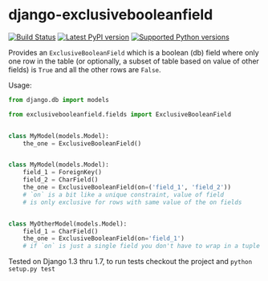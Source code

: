 django-exclusivebooleanfield
============================

[![Build Status](https://travis-ci.org/anentropic/django-exclusivebooleanfield.svg?branch=master)](https://travis-ci.org/anentropic/django-exclusivebooleanfield)
[![Latest PyPI version](https://pypip.in/version/django-exclusivebooleanfield/badge.svg)](https://pypip.in/version/django-exclusivebooleanfield/badge.svg)
[![Supported Python versions](https://pypip.in/py_versions/django-exclusivebooleanfield/badge.svg)](https://pypip.in/py_versions/django-exclusivebooleanfield/badge.svg)

Provides an `ExclusiveBooleanField` which is a boolean (db) field where only one row in the table (or optionally, a subset of table based on value of other fields) is `True` and all the other rows are `False`.

Usage:
```python
from django.db import models

from exclusivebooleanfield.fields import ExclusiveBooleanField


class MyModel(models.Model):
    the_one = ExclusiveBooleanField()


class MyModel(models.Model):
    field_1 = ForeignKey()
    field_2 = CharField()
    the_one = ExclusiveBooleanField(on=('field_1', 'field_2'))
    # `on` is a bit like a unique constraint, value of field
    # is only exclusive for rows with same value of the on fields


class MyOtherModel(models.Model):
    field_1 = CharField()
    the_one = ExclusiveBooleanField(on='field_1')
    # if `on` is just a single field you don't have to wrap in a tuple
```

Tested on Django 1.3 thru 1.7, to run tests checkout the project and `python setup.py test`
